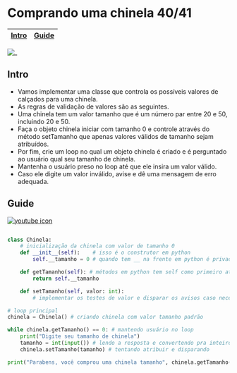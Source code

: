 # Comprando uma chinela 40/41

<!-- toch -->
[Intro](#intro) | [Guide](#guide)
-- | --
<!-- toch -->

![_](https://raw.githubusercontent.com/qxcodepoo/arcade/master/base/chinela/cover.jpg)

## Intro

- Vamos implementar uma classe que controla os possíveis valores de calçados para uma chinela.
- As regras de validação de valores são as seguintes.
- Uma chinela tem um valor tamanho que é um número par entre 20 e 50, incluindo 20 e 50.
- Faça o objeto chinela iniciar com tamanho 0 e controle através do método setTamanho que apenas valores válidos de tamanho sejam atribuídos.
- Por fim, crie um loop no qual um objeto chinela é criado e é perguntado ao usuário qual seu tamanho de chinela.
- Mantenha o usuário preso no loop até que ele insira um valor válido.
- Caso ele digite um valor inválido, avise e dê uma mensagem de erro adequada.

## Guide

[![youtube icon](https://raw.githubusercontent.com/qxcodepoo/arcade/master/base/animal/../youguide.png)](https://youtu.be/pC3DMuHVFHE?si=XIylk3z3zABCD0hj)


```py

class Chinela:
    # inicialização da chinela com valor de tamanho 0
    def __init__(self):    # isso é o construtor em python
        self.__tamanho = 0 # quando tem __ na frente em python é privado

    def getTamanho(self): # métodos em python tem self como primeiro atributo
        return self.__tamanho

    def setTamanho(self, valor: int):
        # implementar os testes de valor e disparar os avisos caso necessário

# loop principal
chinela = Chinela() # criando chinela com valor tamanho padrão

while chinela.getTamanho() == 0: # mantendo usuário no loop
    print("Digite seu tamanho de chinela")
    tamanho = int(input()) # lendo a resposta e convertendo pra inteiro
    chinela.setTamanho(tamanho) # tentando atribuir e disparando 

print("Parabens, você comprou uma chinela tamanho", chinela.getTamanho())
```
  